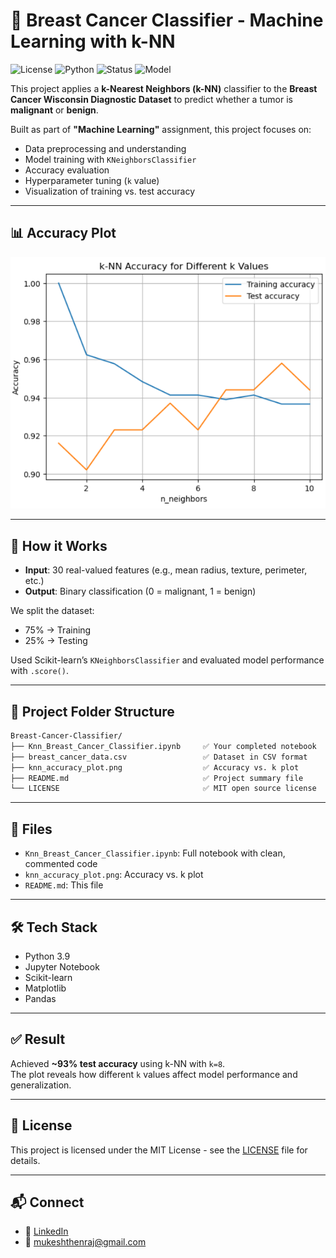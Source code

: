# 🧠 Breast Cancer Classifier - Machine Learning with k-NN

![License](https://img.shields.io/badge/license-MIT-blue.svg)
![Python](https://img.shields.io/badge/python-3.9-blue)
![Status](https://img.shields.io/badge/status-active-brightgreen)
![Model](https://img.shields.io/badge/model-kNN-orange)

This project applies a **k-Nearest Neighbors (k-NN)** classifier to the **Breast Cancer Wisconsin Diagnostic Dataset** to predict whether a tumor is **malignant** or **benign**.

Built as part of **"Machine Learning"** assignment, this project focuses on:
- Data preprocessing and understanding
- Model training with `KNeighborsClassifier`
- Accuracy evaluation
- Hyperparameter tuning (`k` value)
- Visualization of training vs. test accuracy

---

## 📊 Accuracy Plot

![k-NN Accuracy Plot](knn_accuracy_plot.png)

---

## 🚀 How it Works

- **Input**: 30 real-valued features (e.g., mean radius, texture, perimeter, etc.)
- **Output**: Binary classification (0 = malignant, 1 = benign)

We split the dataset:
- 75% → Training
- 25% → Testing

Used Scikit-learn’s `KNeighborsClassifier` and evaluated model performance with `.score()`.

---

## 📁 Project Folder Structure

```bash
Breast-Cancer-Classifier/
├── Knn_Breast_Cancer_Classifier.ipynb     ✅ Your completed notebook
├── breast_cancer_data.csv                 ✅ Dataset in CSV format
├── knn_accuracy_plot.png                  ✅ Accuracy vs. k plot
├── README.md                              ✅ Project summary file
└── LICENSE                                ✅ MIT open source license
```

---

## 📁 Files

- `Knn_Breast_Cancer_Classifier.ipynb`: Full notebook with clean, commented code
- `knn_accuracy_plot.png`: Accuracy vs. k plot
- `README.md`: This file

---

## 🛠 Tech Stack

- Python 3.9
- Jupyter Notebook
- Scikit-learn
- Matplotlib
- Pandas

---

## ✅ Result

Achieved **~93% test accuracy** using k-NN with `k=8`.  
The plot reveals how different `k` values affect model performance and generalization.

---

## 📄 License

This project is licensed under the MIT License - see the [LICENSE](LICENSE) file for details.

---

## 📬 Connect

- 🔗 [LinkedIn](https://www.linkedin.com/in/mukeshthenraj)
- 📧 mukeshthenraj@gmail.com
